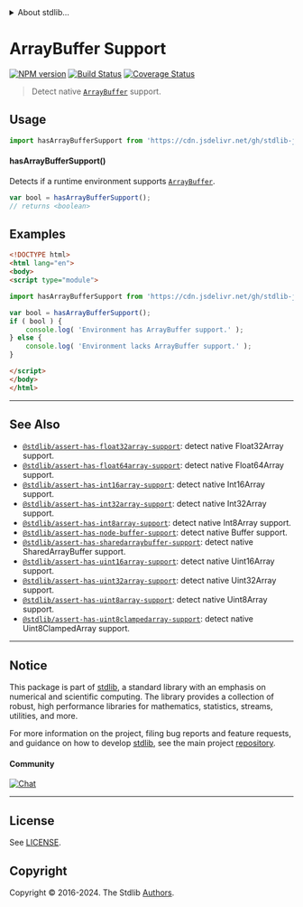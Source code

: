 <!--

@license Apache-2.0

Copyright (c) 2018 The Stdlib Authors.

Licensed under the Apache License, Version 2.0 (the "License");
you may not use this file except in compliance with the License.
You may obtain a copy of the License at

   http://www.apache.org/licenses/LICENSE-2.0

Unless required by applicable law or agreed to in writing, software
distributed under the License is distributed on an "AS IS" BASIS,
WITHOUT WARRANTIES OR CONDITIONS OF ANY KIND, either express or implied.
See the License for the specific language governing permissions and
limitations under the License.

-->


<details>
  <summary>
    About stdlib...
  </summary>
  <p>We believe in a future in which the web is a preferred environment for numerical computation. To help realize this future, we've built stdlib. stdlib is a standard library, with an emphasis on numerical and scientific computation, written in JavaScript (and C) for execution in browsers and in Node.js.</p>
  <p>The library is fully decomposable, being architected in such a way that you can swap out and mix and match APIs and functionality to cater to your exact preferences and use cases.</p>
  <p>When you use stdlib, you can be absolutely certain that you are using the most thorough, rigorous, well-written, studied, documented, tested, measured, and high-quality code out there.</p>
  <p>To join us in bringing numerical computing to the web, get started by checking us out on <a href="https://github.com/stdlib-js/stdlib">GitHub</a>, and please consider <a href="https://opencollective.com/stdlib">financially supporting stdlib</a>. We greatly appreciate your continued support!</p>
</details>

# ArrayBuffer Support

[![NPM version][npm-image]][npm-url] [![Build Status][test-image]][test-url] [![Coverage Status][coverage-image]][coverage-url] <!-- [![dependencies][dependencies-image]][dependencies-url] -->

> Detect native [`ArrayBuffer`][mdn-arraybuffer] support.



<section class="usage">

## Usage

```javascript
import hasArrayBufferSupport from 'https://cdn.jsdelivr.net/gh/stdlib-js/assert-has-arraybuffer-support@v0.2.1-esm/index.mjs';
```

#### hasArrayBufferSupport()

Detects if a runtime environment supports [`ArrayBuffer`][mdn-arraybuffer].

```javascript
var bool = hasArrayBufferSupport();
// returns <boolean>
```

</section>

<!-- /.usage -->

<section class="examples">

## Examples

<!-- eslint no-undef: "error" -->

```html
<!DOCTYPE html>
<html lang="en">
<body>
<script type="module">

import hasArrayBufferSupport from 'https://cdn.jsdelivr.net/gh/stdlib-js/assert-has-arraybuffer-support@v0.2.1-esm/index.mjs';

var bool = hasArrayBufferSupport();
if ( bool ) {
    console.log( 'Environment has ArrayBuffer support.' );
} else {
    console.log( 'Environment lacks ArrayBuffer support.' );
}

</script>
</body>
</html>
```

</section>

<!-- /.examples -->



<!-- Section for related `stdlib` packages. Do not manually edit this section, as it is automatically populated. -->

<section class="related">

* * *

## See Also

-   <span class="package-name">[`@stdlib/assert-has-float32array-support`][@stdlib/assert/has-float32array-support]</span><span class="delimiter">: </span><span class="description">detect native Float32Array support.</span>
-   <span class="package-name">[`@stdlib/assert-has-float64array-support`][@stdlib/assert/has-float64array-support]</span><span class="delimiter">: </span><span class="description">detect native Float64Array support.</span>
-   <span class="package-name">[`@stdlib/assert-has-int16array-support`][@stdlib/assert/has-int16array-support]</span><span class="delimiter">: </span><span class="description">detect native Int16Array support.</span>
-   <span class="package-name">[`@stdlib/assert-has-int32array-support`][@stdlib/assert/has-int32array-support]</span><span class="delimiter">: </span><span class="description">detect native Int32Array support.</span>
-   <span class="package-name">[`@stdlib/assert-has-int8array-support`][@stdlib/assert/has-int8array-support]</span><span class="delimiter">: </span><span class="description">detect native Int8Array support.</span>
-   <span class="package-name">[`@stdlib/assert-has-node-buffer-support`][@stdlib/assert/has-node-buffer-support]</span><span class="delimiter">: </span><span class="description">detect native Buffer support.</span>
-   <span class="package-name">[`@stdlib/assert-has-sharedarraybuffer-support`][@stdlib/assert/has-sharedarraybuffer-support]</span><span class="delimiter">: </span><span class="description">detect native SharedArrayBuffer support.</span>
-   <span class="package-name">[`@stdlib/assert-has-uint16array-support`][@stdlib/assert/has-uint16array-support]</span><span class="delimiter">: </span><span class="description">detect native Uint16Array support.</span>
-   <span class="package-name">[`@stdlib/assert-has-uint32array-support`][@stdlib/assert/has-uint32array-support]</span><span class="delimiter">: </span><span class="description">detect native Uint32Array support.</span>
-   <span class="package-name">[`@stdlib/assert-has-uint8array-support`][@stdlib/assert/has-uint8array-support]</span><span class="delimiter">: </span><span class="description">detect native Uint8Array support.</span>
-   <span class="package-name">[`@stdlib/assert-has-uint8clampedarray-support`][@stdlib/assert/has-uint8clampedarray-support]</span><span class="delimiter">: </span><span class="description">detect native Uint8ClampedArray support.</span>

</section>

<!-- /.related -->

<!-- Section for all links. Make sure to keep an empty line after the `section` element and another before the `/section` close. -->


<section class="main-repo" >

* * *

## Notice

This package is part of [stdlib][stdlib], a standard library with an emphasis on numerical and scientific computing. The library provides a collection of robust, high performance libraries for mathematics, statistics, streams, utilities, and more.

For more information on the project, filing bug reports and feature requests, and guidance on how to develop [stdlib][stdlib], see the main project [repository][stdlib].

#### Community

[![Chat][chat-image]][chat-url]

---

## License

See [LICENSE][stdlib-license].


## Copyright

Copyright &copy; 2016-2024. The Stdlib [Authors][stdlib-authors].

</section>

<!-- /.stdlib -->

<!-- Section for all links. Make sure to keep an empty line after the `section` element and another before the `/section` close. -->

<section class="links">

[npm-image]: http://img.shields.io/npm/v/@stdlib/assert-has-arraybuffer-support.svg
[npm-url]: https://npmjs.org/package/@stdlib/assert-has-arraybuffer-support

[test-image]: https://github.com/stdlib-js/assert-has-arraybuffer-support/actions/workflows/test.yml/badge.svg?branch=v0.2.1
[test-url]: https://github.com/stdlib-js/assert-has-arraybuffer-support/actions/workflows/test.yml?query=branch:v0.2.1

[coverage-image]: https://img.shields.io/codecov/c/github/stdlib-js/assert-has-arraybuffer-support/main.svg
[coverage-url]: https://codecov.io/github/stdlib-js/assert-has-arraybuffer-support?branch=main

<!--

[dependencies-image]: https://img.shields.io/david/stdlib-js/assert-has-arraybuffer-support.svg
[dependencies-url]: https://david-dm.org/stdlib-js/assert-has-arraybuffer-support/main

-->

[chat-image]: https://img.shields.io/gitter/room/stdlib-js/stdlib.svg
[chat-url]: https://app.gitter.im/#/room/#stdlib-js_stdlib:gitter.im

[stdlib]: https://github.com/stdlib-js/stdlib

[stdlib-authors]: https://github.com/stdlib-js/stdlib/graphs/contributors

[cli-section]: https://github.com/stdlib-js/assert-has-arraybuffer-support#cli
[cli-url]: https://github.com/stdlib-js/assert-has-arraybuffer-support/tree/cli
[@stdlib/assert-has-arraybuffer-support]: https://github.com/stdlib-js/assert-has-arraybuffer-support/tree/main

[umd]: https://github.com/umdjs/umd
[es-module]: https://developer.mozilla.org/en-US/docs/Web/JavaScript/Guide/Modules

[deno-url]: https://github.com/stdlib-js/assert-has-arraybuffer-support/tree/deno
[deno-readme]: https://github.com/stdlib-js/assert-has-arraybuffer-support/blob/deno/README.md
[umd-url]: https://github.com/stdlib-js/assert-has-arraybuffer-support/tree/umd
[umd-readme]: https://github.com/stdlib-js/assert-has-arraybuffer-support/blob/umd/README.md
[esm-url]: https://github.com/stdlib-js/assert-has-arraybuffer-support/tree/esm
[esm-readme]: https://github.com/stdlib-js/assert-has-arraybuffer-support/blob/esm/README.md
[branches-url]: https://github.com/stdlib-js/assert-has-arraybuffer-support/blob/main/branches.md

[stdlib-license]: https://raw.githubusercontent.com/stdlib-js/assert-has-arraybuffer-support/main/LICENSE

[mdn-arraybuffer]: https://developer.mozilla.org/en-US/docs/Web/JavaScript/Reference/Global_Objects/ArrayBuffer

<!-- <related-links> -->

[@stdlib/assert/has-float32array-support]: https://github.com/stdlib-js/assert-has-float32array-support/tree/esm

[@stdlib/assert/has-float64array-support]: https://github.com/stdlib-js/assert-has-float64array-support/tree/esm

[@stdlib/assert/has-int16array-support]: https://github.com/stdlib-js/assert-has-int16array-support/tree/esm

[@stdlib/assert/has-int32array-support]: https://github.com/stdlib-js/assert-has-int32array-support/tree/esm

[@stdlib/assert/has-int8array-support]: https://github.com/stdlib-js/assert-has-int8array-support/tree/esm

[@stdlib/assert/has-node-buffer-support]: https://github.com/stdlib-js/assert-has-node-buffer-support/tree/esm

[@stdlib/assert/has-sharedarraybuffer-support]: https://github.com/stdlib-js/assert-has-sharedarraybuffer-support/tree/esm

[@stdlib/assert/has-uint16array-support]: https://github.com/stdlib-js/assert-has-uint16array-support/tree/esm

[@stdlib/assert/has-uint32array-support]: https://github.com/stdlib-js/assert-has-uint32array-support/tree/esm

[@stdlib/assert/has-uint8array-support]: https://github.com/stdlib-js/assert-has-uint8array-support/tree/esm

[@stdlib/assert/has-uint8clampedarray-support]: https://github.com/stdlib-js/assert-has-uint8clampedarray-support/tree/esm

<!-- </related-links> -->

</section>

<!-- /.links -->
